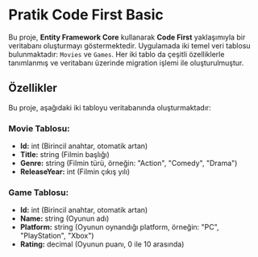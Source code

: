 # Pratik Code First Basic

Bu proje, **Entity Framework Core** kullanarak **Code First** yaklaşımıyla bir veritabanı oluşturmayı göstermektedir. Uygulamada iki temel veri tablosu bulunmaktadır: `Movies` ve `Games`. Her iki tablo da çeşitli özelliklerle tanımlanmış ve veritabanı üzerinde migration işlemi ile oluşturulmuştur.

## Özellikler

Bu proje, aşağıdaki iki tabloyu veritabanında oluşturmaktadır:

### Movie Tablosu:
- **Id:** int (Birincil anahtar, otomatik artan)
- **Title:** string (Filmin başlığı)
- **Genre:** string (Filmin türü, örneğin: "Action", "Comedy", "Drama")
- **ReleaseYear:** int (Filmin çıkış yılı)

### Game Tablosu:
- **Id:** int (Birincil anahtar, otomatik artan)
- **Name:** string (Oyunun adı)
- **Platform:** string (Oyunun oynandığı platform, örneğin: "PC", "PlayStation", "Xbox")
- **Rating:** decimal (Oyunun puanı, 0 ile 10 arasında)
